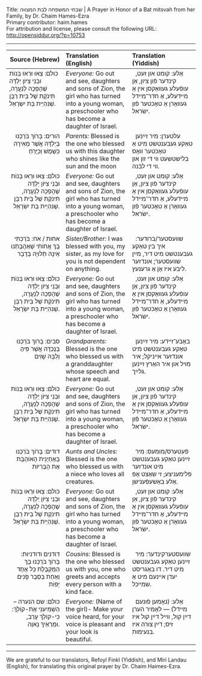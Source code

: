 <html>
<head></head>
<body>
Title: שבחי המשפחה לבת המצווה | A Prayer in Honor of a Bat mitsvah from her Family, by Dr. Chaim Hames-Ezra<br />
Primary contributor: haim.hames<br />
For attribution and license, please consult the following URL: <a href="http://opensiddur.org/?p=10753">http://opensiddur.org/?p=10753</a>
<p />
<hr />

<table style="margin-left: auto;margin-right: auto;" class="draggable">
<thead><tr><th id="x" style="text-align: right;">Source (Hebrew)</th><th style="text-align: left;">Translation (English)</th><th style="text-align: left;">Translation (Yiddish)</th></tr></thead>
<tbody>
<tr><td style="vertical-align:top;" width="28%">
<div class="liturgy" lang="he">
<span class="instruction">כולם:</span>
 צֵאוּ וּרְאוּ בְּנוֹת וּבְנֵי צִיּוֹן יַלְדָּה שֶׁהָפְכָה לְנַעֲרָה, תִּינֹקֶת שֶׁל בֵּית רַבָּן שֶׁנִּהְיֵית בַּת יִשְׂרָאֵל.
</span></div>
</td>
 
<td style="vertical-align:top;" width="33%">
<div class="english" lang="en">
<em>Everyone:</em>
Go out and see, daughters and sons of Zion, the girl who has turned into a young woman, a preschooler who has become a daughter of Israel.
</span></div>
</td>
 
<td style="vertical-align:top;" width="33%">
<div class="yiddish" lang="yi">
&nbsp;
<span class="instruction">אַלע:</span>
 קומט און זעט, קינדער פֿון ציון, אַן עופֿעלע געװאַקסן אין אַ מײדעלע, אַ חדר־מײדל געװאָרן אַ טאָכטער פֿון ישׂראל.
</div>
</td></tr>


<tr><td style="vertical-align:top;" width="28%">
<div class="liturgy" lang="he" style="text-align: right;">
<span class="instruction">הורים:</span>
 בָּרוֹךְ בֹּרַכְנוּ בְּיַלְדָּה אֲשֶׁר מְאִירָה כְּשֶׁמֶשׁ וְכַיָּרֵחַ
</span></div>
</td>
 
<td style="vertical-align:top;" width="33%">
<div class="english" lang="en">
<em>Parents:</em> 
Blessed is the one who blessed us with this daughter who shines like the sun and the moon
</span></div>
</td>
 
<td style="vertical-align:top;" width="33%">
<div class="yiddish" lang="yi">
&nbsp;
<span class="instruction">עלטערן:</span>
 מיר זײַנען טאַקע געבענטשט מיט אַ טאָכטער װאָס בלישטשעט װי די זון און װי די לבֿנה.
</div>
</td></tr>


<tr><td style="vertical-align:top;" width="28%">
<div class="liturgy" lang="he" style="text-align: right;">
<span class="instruction">כולם:</span>
 צֵאוּ וּרְאוּ בְּנוֹת וּבְנֵי צִיּוֹן יַלְדָּה שֶׁהָפְכָה לְנַעֲרָה, תִּינֹקֶת שֶׁל בֵּית רַבָּן שֶׁנִּהְיֵית בַּת יִשְׂרָאֵל.
</span></div>
</td>
 
<td style="vertical-align:top;" width="33%">
<div class="english" lang="en">
<em>Everyone:</em> 
Go out and see, daughters and sons of Zion, the girl who has turned into a young woman, a preschooler who has become a daughter of Israel.
</span></div>
</td>
 
<td style="vertical-align:top;" width="33%">
<div class="yiddish" lang="yi">
&nbsp;
<span class="instruction">אַלע:</span>
 קומט און זעט, קינדער פֿון ציון, אַן עופֿעלע געװאַקסן אין אַ מײדעלע, אַ חדר־מײדל געװאָרן אַ טאָכטער פֿון ישׂראל.
</div>
</td></tr>


<tr><td style="vertical-align:top;" width="28%">
<div class="liturgy" lang="he" style="text-align: right;">
<span class="instruction">אחות / אח:</span>
 בֹּרַכְתִּי בָּךְ אֲחוֹתִי שֶׁאַהֲבָתֵנוּ אֵינָהּ תְּלוּיָה בְּדָבָר
</span></div>
</td>
 
<td style="vertical-align:top;" width="33%">
<div class="english" lang="en">
<em>Sister/Brother:</em>
I was blessed with you, my sister, as my love for you is not dependent on anything.
</span></div>
</td>
 
<td style="vertical-align:top;" width="33%">
<div class="yiddish" lang="yi">
&nbsp;
<span class="instruction">שװעסטער/ברודער:</span> איך בין טאַקע געבענטשט מיט דיר, מײַן שװעסטער; אונדזער ליבע איז אָן אַ גרענעץ.
</div>
</td></tr>


<tr><td style="vertical-align:top;" width="28%">
<div class="liturgy" lang="he" style="text-align: right;">
<span class="instruction">כולם:</span>
 צֵאוּ וּרְאוּ בְּנוֹת וּבְנֵי צִיּוֹן יַלְדָּה שֶׁהָפְכָה לְנַעֲרָה, תִּינֹקֶת שֶׁל בֵּית רַבָּן שֶׁנִּהְיֵית בַּת יִשְׂרָאֵל.
</span></div>
</td>
 
<td style="vertical-align:top;" width="33%">
<div class="english" lang="en">
<em>Everyone:</em> 
Go out and see, daughters and sons of Zion, the girl who has turned into a young woman, a preschooler who has become a daughter of Israel.
</span></div>
</td>
 
<td style="vertical-align:top;" width="33%">
<div class="yiddish" lang="yi">
&nbsp;
<span class="instruction">אַלע:</span>
 קומט און זעט, קינדער פֿון ציון, אַן עופֿעלע געװאַקסן אין אַ מײדעלע, אַ חדר־מײדל געװאָרן אַ טאָכטער פֿון ישׂראל.
</div>
</td></tr>


<tr><td style="vertical-align:top;" width="28%">
<div class="liturgy" lang="he" style="text-align: right;">
<span class="instruction">סבים:</span>
 בָּרוֹךְ בֹּרַכְנוּ בְּנֶכְדָּה אֲשֶׁר פִּיהָ וְלִבָּהּ שָׁוִים
</span></div>
</td>
 
<td style="vertical-align:top;" width="33%">
<div class="english" lang="en">
<em>Grandparents:</em> 
Blessed is the one who blessed us with a granddaughter whose speech and heart are equal.
</span></div>
</td>
 
<td style="vertical-align:top;" width="33%">
<div class="yiddish" lang="yi">
&nbsp;
<span class="instruction">באָבע־זײדע:</span>
 מיר זײַנען טאַקע געבענטשט מיט אונדזער אײניקל; איר מױל און איר האַרץ זײַנען גלײַך.
</div>
</td></tr>


<tr><td style="vertical-align:top;" width="28%">
<div class="liturgy" lang="he" style="text-align: right;">
<span class="instruction">כולם:</span>
 צֵאוּ וּרְאוּ בְּנוֹת וּבְנֵי צִיּוֹן יַלְדָּה שֶׁהָפְכָה לְנַעֲרָה, תִּינֹקֶת שֶׁל בֵּית רַבָּן שֶׁנִּהְיֵית בַּת יִשְׂרָאֵל.
</span></div>
</td>
 
<td style="vertical-align:top;" width="33%">
<div class="english" lang="en">
<em>Everyone:</em> 
Go out and see, daughters and sons of Zion, the girl who has turned into a young woman, a preschooler who has become a daughter of Israel.
</span></div>
</td>
 
<td style="vertical-align:top;" width="33%">
<div class="yiddish" lang="yi">
&nbsp;
<span class="instruction">אַלע:</span>
 קומט און זעט, קינדער פֿון ציון, אַן עופֿעלע געװאַקסן אין אַ מײדעלע, אַ חדר־מײדל געװאָרן אַ טאָכטער פֿון ישׂראל.
</div>
</td></tr>


<tr><td style="vertical-align:top;" width="28%">
<div class="liturgy" lang="he" style="text-align: right;">
<span class="instruction">דודים:</span>
 בָּרוֹךְ בֹּרַכְנוּ בְּאַחְיָנִית הָאוֹהֶבֶת אֶת הַבְּרִיּוֹת
</span></div>
</td>
 
<td style="vertical-align:top;" width="33%">
<div class="english" lang="en">
<em>Aunts and Uncles:</em> 
Blessed is the one who blessed us with a niece who loves all creatures.
</span></div>
</td>
 
<td style="vertical-align:top;" width="33%">
<div class="yiddish" lang="yi">
&nbsp;
<span class="instruction">פֿעטערס/מומעס:</span> מיר זײַנען טאַקע געבענטשט מיט אונדזער פּלימעניצע; זי שאַצט אָפּ אַלע באַשעפֿענישן.
</div>
</td></tr>


<tr><td style="vertical-align:top;" width="28%">
<div class="liturgy" lang="he" style="text-align: right;">
<span class="instruction">כולם:</span>
 צֵאוּ וּרְאוּ בְּנוֹת וּבְנֵי צִיּוֹן יַלְדָּה שֶׁהָפְכָה לְנַעֲרָה, תִּינֹקֶת שֶׁל בֵּית רַבָּן שֶׁנִּהְיֵית בַּת יִשְׂרָאֵל.
</span></div>
</td>
 
<td style="vertical-align:top;" width="33%">
<div class="english" lang="en">
<em>Everyone:</em>
Go out and see, daughters and sons of Zion, the girl who has turned into a young woman, a preschooler who has become a daughter of Israel.
</span></div>
</td>
 
<td style="vertical-align:top;" width="33%">
<div class="yiddish" lang="yi">
&nbsp;
<span class="instruction">אַלע:</span>
 קומט און זעט, קינדער פֿון ציון, אַן עופֿעלע געװאַקסן אין אַ מײדעלע, אַ חדר־מײדל געװאָרן אַ טאָכטער פֿון ישׂראל.
</div>
</td></tr>


<tr><td style="vertical-align:top;" width="28%">
<div class="liturgy" lang="he" style="text-align: right;">
<span class="instruction">דודנים ודודניות:</span>
 בָּרוֹךְ בֹּרַכְנוּ בָּךְ הַמְּקַבֶּלֶת כָּל אֶחָד וְאַחַת בְּסֵבֶר פָּנִים יָפוֹת
</span></div>
</td>
 
<td style="vertical-align:top;" width="33%">
<div class="english" lang="en">
<em>Cousins:</em> 
Blessed is the one who blessed us with you, one who greets and accepts every person with a kind face.
</span></div>
</td>
 
<td style="vertical-align:top;" width="33%">
<div class="yiddish" lang="yi">
&nbsp;
<span class="instruction">שװעסטערקינדער:</span>
  מיר זײַנען טאַקע געבענטשט מיט דיר.  דו באַגריסט יעדן אײנעם מיט אַ שמײכל.
</div>
</td></tr>


<tr><td style="vertical-align:top;" width="28%">
<div class="liturgy" lang="he" style="text-align: right;">
<span class="instruction">כולם:</span>
 שם הנערה – הַשְׁמִיעִנִי אֶת-קוֹלֵךְ: כִּי-קוֹלֵךְ עָרֵב, וּמַרְאֵיךְ נָאוֶה.
</span></div>
</td>
 
<td style="vertical-align:top;" width="33%">
<div class="english" lang="en">
<em>Everyone: </em>
(Name of the girl)- Make your voice heard, for your voice is pleasant and your look is beautiful.
</span></div>
</td>
 
<td style="vertical-align:top;" width="33%">
<div class="yiddish" lang="yi">
&nbsp;
<span class="instruction">אַלע:</span>
 (נאָמען פֿונעם מײדל) ― לאָמיר הערן דײַן קול, װײַל דײַן קול איז זיס; דײַן צורה איז בנעימות.
</div>
</td></tr>
</tbody></table>

<hr />

We are grateful to our translators, Refoyl Finkl (Yiddish), and Miri Landau (English), for translating this original prayer by Dr. Chaim Haimes-Ezra.
</body>
</html>